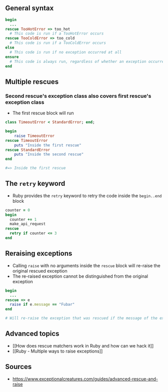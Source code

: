 ## General syntax
```ruby
begin
  ...
rescue TooHotError => too_hot
  # This code is run if a TooHotError occurs 
rescue TooColdError => too_cold
  # This code is run if a TooColdError occurs 
else
  # This code is run if no exception occurred at all
ensure
  # This code is always run, regardless of whether an exception occurred
end
```

## Multiple rescues
### Second rescue's exception class also covers first rescue's exception class

- The first rescue block will run
```ruby
class TimeoutError < StandardError; end;

begin
	raise TimeoutError
rescue TimeoutError
	puts "Inside the first rescue"
rescue StandardError
	puts "Inside the second rescue"
end

#=> Inside the first rescue
```

## The `retry` keyword
- Ruby provides the `retry` keyword to retry the code inside the `begin..end` block
```ruby
counter = 0
begin
  counter += 1
  make_api_request
rescue
  retry if counter <= 3  
end
```

## Reraising exceptions
- Calling `raise` with no arguments inside the `rescue` block will re-raise the original rescued exception
- The re-raised exception cannot be distinguished from the original exception
```ruby
begin
  ...
rescue => e
  raise if e.message == "Fubar"
end

# Will re-raise the exception that was rescued if the message of the exception is "Fubar"
```

## Advanced topics
- [[How does rescue matchers work in Ruby and how can we hack it]]
- [[Ruby - Multiple ways to raise exceptions]]

## Sources
- https://www.exceptionalcreatures.com/guides/advanced-rescue-and-raise
